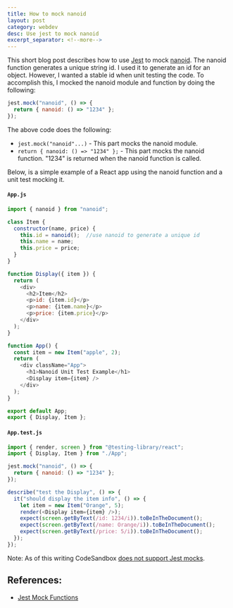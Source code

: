 ```yaml
---
title: How to mock nanoid
layout: post
category: webdev
desc: Use jest to mock nanoid
excerpt_separator: <!--more-->
---
```


This short blog post describes how to use [Jest](https://jestjs.io/) to mock [nanoid](https://github.com/ai/nanoid). The nanoid function generates a unique string id. I used it to generate an id for an object. However, I wanted a stable id when unit testing the code. To accomplish this, I mocked the nanoid module and function by doing the following:

```javascript
jest.mock("nanoid", () => {
  return { nanoid: () => "1234" };
});
```

<!--more-->

The above code does the following:

* <code>jest.mock("nanoid"...)</code> - This part mocks the nanoid module.
* <code>return { nanoid: () => "1234" };</code> - This part mocks the nanoid function. "1234" is returned when the nanoid function is called.

Below, is a simple example of a React app using the nanoid function and a unit test mocking it.


#### **`App.js`** 
```javascript
import { nanoid } from "nanoid";

class Item {
  constructor(name, price) {
    this.id = nanoid();  //use nanoid to generate a unique id
    this.name = name;
    this.price = price;
  }
}

function Display({ item }) {
  return (
    <div>
      <h2>Item</h2>
      <p>id: {item.id}</p>
      <p>name: {item.name}</p>
      <p>price: {item.price}</p>
    </div>
  );
}

function App() {
  const item = new Item("apple", 2);
  return (
    <div className="App">
      <h1>Nanoid Unit Test Example</h1>
      <Display item={item} />
    </div>
  );
}

export default App;
export { Display, Item };
```

#### **`App.test.js`** 
```javascript
import { render, screen } from "@testing-library/react";
import { Display, Item } from "./App";

jest.mock("nanoid", () => {
  return { nanoid: () => "1234" };
});

describe("test the Display", () => {
  it("should display the item info", () => {
    let item = new Item("Orange", 5);
    render(<Display item={item} />);
    expect(screen.getByText(/id: 1234/i)).toBeInTheDocument();
    expect(screen.getByText(/name: Orange/i)).toBeInTheDocument();
    expect(screen.getByText(/price: 5/i)).toBeInTheDocument();
  });
});
```

Note: As of this writing CodeSandbox [does not support Jest mocks](https://github.com/codesandbox/codesandbox-client/issues/513).

## References:
* [Jest Mock Functions](https://jestjs.io/docs/mock-functions#mocking-partials)